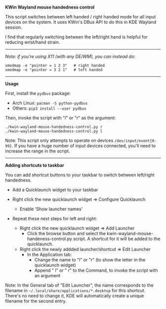 **KWin Wayland mouse handedness control**

This script switches between left handed / right handed mode for all input devices on the system. It uses KWin's DBus API to do this in KDE Wayland session.

I find that regularly switching between the left/right hand is helpful for reducing wrist/hand strain.

---

*Note: if you're using X11 (with any DE/WM), you can instead do:*

```
xmodmap -e "pointer = 1 2 3"   # right handed
xmodmap -e "pointer = 3 2 1"   # left handed
```

---

**Usage**

First, install the `pydbus` package:

- Arch Linux: `pacman -S python-pydbus`
- Others: `pip3 install --user pydbus`

Then, invoke the script with "l" or "r" as the argument:

```
./kwin-wayland-mouse-handedness-control.py r
./kwin-wayland-mouse-handedness-control.py l
```

Note: This script only attempts to operate on devices `/dev/input/event{0-99}`. If you have a huge number of input devices connected, you'll need to increase the range in the script.

---

**Adding shortcuts to taskbar**

You can add shortcut buttons to your taskbar to switch between left/right handedness.

- Add a Quicklaunch widget to your taskbar

- Right click the new quicklaunch widget => Configure Quicklaunch
	- Enable 'Show launcher names'

- Repeat these next steps for left and right:
	- Right click the new quicklaunch widget => Add Launcher
		- Click the browse button and select the kwin-wayland-mouse-handeness-control.py script. A shortcut for it will be added to the quicklaunch.
	- Right click the newly addded launcher/shortcut => Edit Launcher
		- In the Application tab:
			- Change the name to "l" or "r" (to show the letter in the quicklaunch widget)
			- Append " l" or " r" to the Command, to invoke the script with an argument


Note: In the General tab of "Edit Launcher", the name corresponds to the filename in `~/.local/share/applications/*.desktop` for this shortcut. There's no need to change it, KDE will automatically create a unique filename for the second entry.

